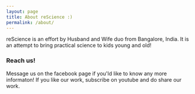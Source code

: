 ```yaml
---
layout: page
title: About reScience :)
permalink: /about/
---
```


reScience is an effort by Husband and Wife duo from Bangalore, India. It is an attempt to bring practical science to kids young and old! 



### Reach us! 

Message us on the facebook page if you'ld like to know any more informaton! If you like our work, subscribe on youtube and do share our work. 

